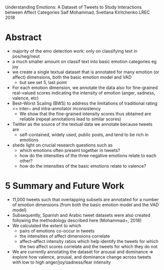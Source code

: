 Understanding Emotions: A Dataset of Tweets to Study
  Interactions between Affect Categories
Saif Mohammad, Svetlana Kiritchenko
LREC 2018

# Abstract

* majority of the emo detection work: only on classifying text in pos/neg/neut
* a much smaller amount on classif text into basic emotion categories eg joy
* we create a single textual dataset that is annotated for
  many emotion (or affect) dimensions, both the basic emotion model and VAD
  * but see set 5, last point
* For each emotion dimension, we annotate the data
  also for fine-grained real-valued scores indicating the
  intensity of emotion (anger, sadness, valence, etc)
* Best–Worst Scaling (BWS) to address the limitations of traditional rating
  <= inter~ and intra-annotator inconsistency
  * We show that the fine-grained intensity scores thus obtained are reliable
    (repeat annotations lead to similar scores)
* Twitter as the source of the textual data we annotate because tweets are
  * self-contained, widely used, public posts, and tend to be rich in emotions
* sheds light on crucial research questions such as
  * which emotions often present together in tweets?
  * how do the intensities of the three negative emotions relate to each other?
  * how do the intensities of the basic emotions relate to valence?

# 5 Summary and Future Work

* 11,000 tweets such that overlapping subsets are annotated for a number of
  emotion dimensions (from both the basic emotion model and the VAD model)
* Subsequently, Spanish and Arabic tweet datasets were also created
  following the methodology described here (Mohammad+, 2018)
* We calculated the extent to which
  * pairs of emotions co-occur in tweets
  * the intensities of affect dimensions correlate
  * affect–affect intensity ratios which help identify the tweets for which the
    two affect scores correlate and the tweets for which they do not
* We are currently annotating the dataset for arousal and dominance
  => explore how valence, arousal, and dominance change
  across tweets with low to high anger/joy/sadness/fear intensity
